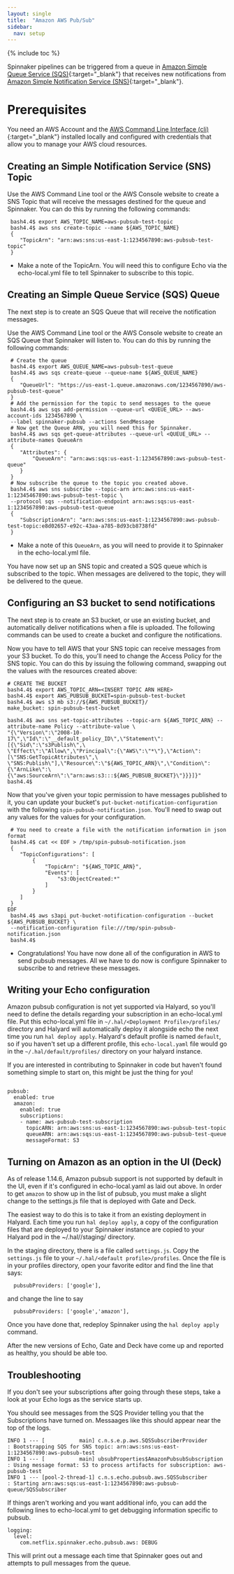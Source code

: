 ```yaml
---
layout: single
title:  "Amazon AWS Pub/Sub"
sidebar:
  nav: setup
---
```


{% include toc %}

Spinnaker pipelines can be triggered from a queue in [Amazon Simple Queue Service (SQS)](https://aws.amazon.com/sqs/){:target="\_blank"} that receives new notifications from [Amazon Simple Notification Service (SNS)](https://aws.amazon.com/sns/){:target="\_blank"}.

# Prerequisites

You need an AWS Account and the [AWS Command Line Interface (cli)](https://aws.amazon.com/cli/){:target="\_blank"} installed locally and configured with credentials that allow you to manage your AWS cloud resources.

## Creating an Simple Notification Service (SNS) Topic

Use the AWS Command Line tool or the AWS Console website to create a SNS Topic that will receive the messages destined for the queue and Spinnaker. You can do this by running the following commands:

```
 bash4.4$ export AWS_TOPIC_NAME=aws-pubsub-test-topic
 bash4.4$ aws sns create-topic --name ${AWS_TOPIC_NAME}
 {
    "TopicArn": "arn:aws:sns:us-east-1:1234567890:aws-pubsub-test-topic"
 }
```
* Make a note of the TopicArn. You will need this to configure Echo via the echo-local.yml file to tell Spinnaker to subscribe to this topic.

## Creating an Simple Queue Service (SQS) Queue

The next step is to create an SQS Queue that will receive the notification messages.

Use the AWS Command Line tool or the AWS Console website to create an SQS Queue that Spinnaker will listen to. You can do this by running the following commands:

```
 # Create the queue
 bash4.4$ export AWS_QUEUE_NAME=aws-pubsub-test-queue
 bash4.4$ aws sqs create-queue --queue-name ${AWS_QUEUE_NAME}
 {
    "QueueUrl": "https://us-east-1.queue.amazonaws.com/1234567890/aws-pubsub-test-queue"
 }
 # Add the permission for the topic to send messages to the queue
 bash4.4$ aws sqs add-permission --queue-url <QUEUE_URL> --aws-account-ids 1234567890 \
 --label spinnaker-pubsub --actions SendMessage
 # Now get the Queue ARN, you will need this for Spinnaker.
 bash4.4$ aws sqs get-queue-attributes --queue-url <QUEUE_URL> --attribute-names QueueArn
 {
    "Attributes": {
        "QueueArn": "arn:aws:sqs:us-east-1:1234567890:aws-pubsub-test-queue"
    }
 }
 # Now subscribe the queue to the topic you created above.
 bash4.4$ aws sns subscribe --topic-arn arn:aws:sns:us-east-1:12345467890:aws-pubsub-test-topic \
 --protocol sqs --notification-endpoint arn:aws:sqs:us-east-1:1234567890:aws-pubsub-test-queue
 {
    "SubscriptionArn": "arn:aws:sns:us-east-1:1234567890:aws-pubsub-test-topic:e8d02657-e92c-43aa-a785-8d93cb8738fd"
 }
```
* Make a note of this `QueueArn`, as you will need to provide it to Spinnaker in the echo-local.yml file.

You have now set up an SNS topic and created a SQS queue which is subscribed to the topic. When messages are delivered to the topic, they will be delivered to the queue.

## Configuring an S3 bucket to send notifications

The next step is to create an S3 bucket, or use an existing bucket, and automatically deliver notifications when a file is uploaded. The following commands can be used to create a bucket and configure the notifications.

Now you have to tell AWS that your SNS topic can receive messages from your S3 bucket. To do this, you'll need to change the Access Policy for the SNS topic. You can do this by issuing the following command, swapping out the values with the resources created above:

```
# CREATE THE BUCKET
bash4.4$ export AWS_TOPIC_ARN=<INSERT TOPIC ARN HERE>
bash4.4$ export AWS_PUBSUB_BUCKET=spin-pubsub-test-bucket
bash4.4$ aws s3 mb s3://${AWS_PUBSUB_BUCKET}/
make_bucket: spin-pubsub-test-bucket

bash4.4$ aws sns set-topic-attributes --topic-arn ${AWS_TOPIC_ARN} --attribute-name Policy --attribute-value \
"{\"Version\":\"2008-10-17\",\"Id\":\"__default_policy_ID\",\"Statement\":[{\"Sid\":\"s3Publish\",\
\"Effect\":\"Allow\",\"Principal\":{\"AWS\":\"*\"},\"Action\":[\"SNS:GetTopicAttributes\",\
\"SNS:Publish\"],\"Resource\":\"${AWS_TOPIC_ARN}\",\"Condition\":{\"ArnLike\":\
{\"aws:SourceArn\":\"arn:aws:s3:::${AWS_PUBSUB_BUCKET}\"}}}]}"
bash4.4$
```
Now that you've given your topic permission to have messages published to it, you can update your bucket's `put-bucket-notification-configuration` with the following `spin-pubsub-notification.json`. You'll need to swap out any values for the values for your configuration.  

```
 # You need to create a file with the notification information in json format
 bash4.4$ cat << EOF > /tmp/spin-pubsub-notification.json
 {
    "TopicConfigurations": [
        {
            "TopicArn": "${AWS_TOPIC_ARN}",
            "Events": [
                "s3:ObjectCreated:*"
            ]
        }
    ]
 }
EOF
 bash4.4$ aws s3api put-bucket-notification-configuration --bucket ${AWS_PUBSUB_BUCKET} \
 --notification-configuration file:///tmp/spin-pubsub-notification.json    
 bash4.4$
```
* Congratulations! You have now done all of the configuration in AWS to send pubsub messages. All we have to do now is configure Spinnaker to subscribe to and retrieve these messages.

## Writing your Echo configuration

Amazon pubsub configuration is not yet supported via Halyard, so you'll need to define the details regarding your subscription in an echo-local.yml file. Put this echo-local.yml file in `~/.hal/<Deployment Profile>/profiles/` directory and Halyard will automatically deploy it alongside echo the next time you run `hal deploy apply`. Halyard's default profile is named `default`, so if you haven't set up a different profile, this `echo-local.yaml` file would go in the `~/.hal/default/profiles/` directory on your halyard instance.

If you are interested in contributing to Spinnaker in code but haven't found something simple to start on, this might be just the thing for you!

```

pubsub:
  enabled: true
  amazon:
    enabled: true
    subscriptions:
    - name: aws-pubsub-test-subscription
      topicARN: arn:aws:sns:us-east-1:1234567890:aws-pubsub-test-topic
      queueARN: arn:aws:sqs:us-east-1:1234567890:aws-pubsub-test-queue
      messageFormat: S3

```

## Turning on Amazon as an option in the UI (Deck)

As of release 1.14.6, Amazon pubsub support is not supported by default in the UI, even if it's configured in echo-local.yaml as laid out above. In order to get `amazon` to show up in the list of pubsub, you must make a slight change to the settings.js file that is deployed with Gate and Deck.

The easiest way to do this is to take it from an existing deployment in Halyard. Each time you run `hal deploy apply`, a copy of the configuration files that are deployed to your Spinnaker instance are copied to your Halyard pod in the ~/.hal/<Deployment Profile>/staging/ directory.

In the staging directory, there is a file called `settings.js`. Copy the `settings.js` file to your `~/.hal/<default profile>/profiles`. Once the file is in your profiles directory, open your favorite editor and find the line that says:
```
  pubsubProviders: ['google'],
```
and change the line to say
```
  pubsubProviders: ['google','amazon'],
```                                                                                                            
Once you have done that, redeploy Spinnaker using the `hal deploy apply` command.   

After the new versions of Echo, Gate and Deck have come up and reported as healthy, you should be able too.

## Troubleshooting

If you don't see your subscriptions after going through these steps, take a look at your Echo logs as the service starts up.

You should see messages from the SQS Provider telling you that the Subscriptions have turned on.
Messaages like this should appear near the top of the logs.

```
INFO 1 --- [           main] c.n.s.e.p.aws.SQSSubscriberProvider      : Bootstrapping SQS for SNS topic: arn:aws:sns:us-east-1:1234567890:aws-pubsub-test
INFO 1 --- [           main] ubsubProperties$AmazonPubsubSubscription : Using message format: S3 to process artifacts for subscription: aws-pubsub-test
INFO 1 --- [pool-2-thread-1] c.n.s.echo.pubsub.aws.SQSSubscriber      : Starting arn:aws:sqs:us-east-1:1234567890:aws-pubsub-queue/SQSSubscriber
```                                                                                                                                                                                                                                                                                                                                                                                                                     
If things aren't working and you want additional info, you can add the following lines to echo-local.yml to get debugging information specific to pubsub.
```
logging:
  level:
    com.netflix.spinnaker.echo.pubsub.aws: DEBUG
```
This will print out a message each time that Spinnaker goes out and attempts to pull messages from the queue.
